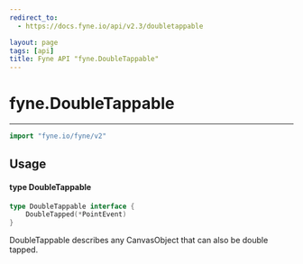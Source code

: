 ```yaml
---
redirect_to:
  - https://docs.fyne.io/api/v2.3/doubletappable

layout: page
tags: [api]
title: Fyne API "fyne.DoubleTappable"
---
```



# fyne.DoubleTappable
---
```go
import "fyne.io/fyne/v2"
```

## Usage

#### type DoubleTappable

```go
type DoubleTappable interface {
	DoubleTapped(*PointEvent)
}
```

DoubleTappable describes any CanvasObject that can also be double tapped.
